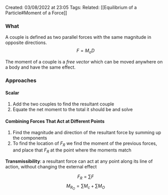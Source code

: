 Created: 03/08/2022 at 23:05
Tags: 
Related: [[Equilibrium of a Particle#Moment of a Force]]

### What
A couple is defined as two parallel forces with the same magnitude in opposite directions.
$$F = M_o D$$

The moment of a couple is a *free vector* which can be moved anywhere on a body and have the same effect.

### Approaches
#### Scalar
1) Add the two couples to find the resultant couple
2) Equate the net moment to the total it should be and solve

#### Combining Forces That Act at Different Points
1) Find the magnitude and direction of the resultant force by summing up the components
2) To find the location of $F_R$ we find the moment of the previous forces, and place that $F_R$ at the point where the moments match

**Transmissibility**: a resultant force can act at any point along its line of action, without changing the external effect

$$F_R = \sum F$$
$$M_{R_O} = \sum M_c + \sum M_O$$